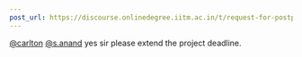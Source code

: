 ```yaml
---
post_url: https://discourse.onlinedegree.iitm.ac.in/t/request-for-postponing-the-project-1-deadline-official-response-extended/166866/5
---
```

[@carlton](/u/carlton) [@s.anand](/u/s.anand) yes sir please extend the project deadline.